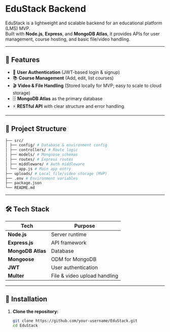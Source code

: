 # EduStack Backend

EduStack is a lightweight and scalable backend for an educational platform (LMS) MVP.  
Built with **Node.js**, **Express**, and **MongoDB Atlas**, it provides APIs for user management, course hosting, and basic file/video handling.  

---

## 🚀 Features

- 🔑 **User Authentication** (JWT-based login & signup)  
- 📚 **Course Management** (Add, edit, list courses)  
- 🎬 **Video & File Handling** (Stored locally for MVP; easy to scale to cloud storage)  
- 🗄️ **MongoDB Atlas** as the primary database  
- ⚡ **RESTful API** with clear structure and error handling  

---

## 📂 Project Structure

``` bash
├── src/
│ ├── config/ # Database & environment config
│ ├── controllers/ # Route logic
│ ├── models/ # Mongoose schemas
│ ├── routes/ # Express routes
│ ├── middleware/ # Auth middleware
│ └── app.js # Main app entry
├── uploads/ # Local file/video storage (MVP)
├── .env # Environment variables
├── package.json
└── README.md 
``` 


---

## 🛠️ Tech Stack

| Tech             | Purpose                         |
|------------------|--------------------------------|
| **Node.js**      | Server runtime                 |
| **Express.js**   | API framework                  |
| **MongoDB Atlas**| Database                       |
| **Mongoose**     | ODM for MongoDB               |
| **JWT**          | User authentication           |
| **Multer**       | File & video upload handling  |

---

## 🔧 Installation

1. **Clone the repository:**
   ```bash
   git clone https://github.com/your-username/EduStack.git
   cd EduStack
